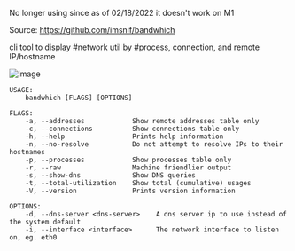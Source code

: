 No longer using since as of 02/18/2022 it doesn't work on M1

Source: https://github.com/imsnif/bandwhich


cli tool to display #network util by #process, connection, and remote IP/hostname

![image](https://github.com/imsnif/bandwhich/blob/main/demo.gif?raw=true)

```
USAGE:
    bandwhich [FLAGS] [OPTIONS]

FLAGS:
    -a, --addresses            Show remote addresses table only
    -c, --connections          Show connections table only
    -h, --help                 Prints help information
    -n, --no-resolve           Do not attempt to resolve IPs to their hostnames
    -p, --processes            Show processes table only
    -r, --raw                  Machine friendlier output
    -s, --show-dns             Show DNS queries
    -t, --total-utilization    Show total (cumulative) usages
    -V, --version              Prints version information

OPTIONS:
    -d, --dns-server <dns-server>    A dns server ip to use instead of the system default
    -i, --interface <interface>      The network interface to listen on, eg. eth0
```


